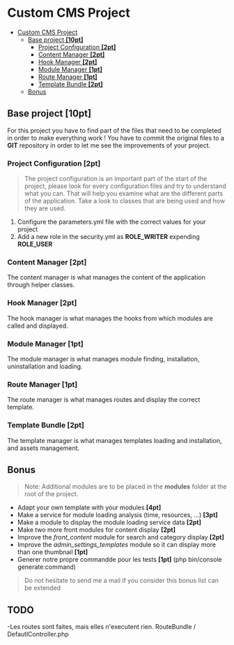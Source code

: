 Custom CMS Project
==============

- [Custom CMS Project](#custom-cms-project)
    - [Base project **[10pt]**](#base-project-10pt)
        - [Project Configuration **[2pt]**](#project-configuration-2pt)
        - [Content Manager **[2pt]**](#content-manager-2pt)
        - [Hook Manager **[2pt]**](#hook-manager-2pt)
        - [Module Manager **[1pt]**](#module-manager-1pt)
        - [Route Manager **[1pt]**](#route-manager-1pt)
        - [Template Bundle **[2pt]**](#template-bundle-2pt)
    - [Bonus](#bonus)

## Base project **[10pt]**

For this project you have to find part of the files that need to be completed in order to make everything work !
You have to commit the original files to a **GIT** repository in order to let me see the improvements of your project.

### Project Configuration **[2pt]**

> The project configuration is an important part of the start of the project, please look for every configuration files and try to understand what you can. That will help you examine what are the different parts of the application. Take a look to classes that are being used and how they are used.

1. Configure the parameters.yml file with the correct values for your project
2. Add a new role in the security.yml as **ROLE\_WRITER** expending **ROLE\_USER**

### Content Manager **[2pt]**

The content manager is what manages the content of the application through helper classes.

### Hook Manager **[2pt]**

The hook manager is what manages the hooks from which modules are called and displayed.

### Module Manager **[1pt]**

The module manager is what manages module finding, installation, uninstallation and loading.

### Route Manager **[1pt]**

The route manager is what manages routes and display the correct template.

### Template Bundle **[2pt]**

The template manager is what manages templates loading and installation, and assets management.

## Bonus

> Note: Additional modules are to be placed in the **modules** folder at the root of the project.

- Adapt your own template with your modules **[4pt]**
- Make a service for module loading analysis (time, resources, ...) **[3pt]**
- Make a module to display the module loading service data **[2pt]**
- Make two more front modules for content display **[2pt]**
- Improve the *front\_content* module for search and category display **[2pt]**
- Improve the *admin\_settings\_templates* module so it can display more than one thumbnail **[1pt]**
- Generer notre propre commandde pour les tests **[1pt]** (php bin/console generate:command)

> Do not hesitate to send me a mail if you consider this bonus list can be extended


## TODO
 -Les routes sont faites, mais elles n'executent rien. RouteBundle / DefautlController.php